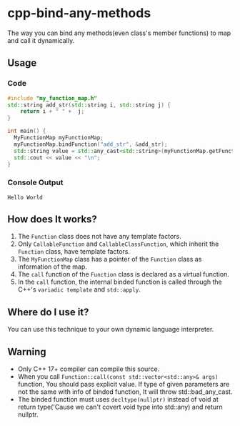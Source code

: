 # cpp-bind-any-methods
The way you can bind any methods(even class's member functions) to map and call it dynamically.

## Usage
### Code
```cpp
#include "my_function_map.h"
std::string add_str(std::string i, std::string j) {
	return i + " " +  j;
}

int main() {
  MyFunctionMap myFunctionMap;
  myFunctionMap.bindFunction("add_str", &add_str);
  std::string value = std::any_cast<std::string>(myFunctionMap.getFunction("add_str")->call({ std::string("Hello"), std::string("World") }));
  std::cout << value << "\n";
}
```
### Console Output
```
Hello World
```

## How does It works?
1. The `Function` class does not have any template factors.
2. Only `CallableFunction` and `CallableClassFunction`, which inherit the `Function` class, have template factors.
3. The `MyFunctionMap` class has a pointer of the `Function` class as information of the map.
4. The `call` function of the `Function` class is declared as a virtual function.
5. In the `call` function, the internal binded function is called through the C++'s `variadic template` and `std::apply`.

## Where do I use it?
You can use this technique to your own dynamic language interpreter.

## Warning
- Only C++ 17+ compiler can compile this source.
- When you call `Function::call(const std::vector<std::any>& args)` function, You should pass explicit value. If type of given parameters are not the same with info of binded function, It will throw std::bad_any_cast.
- The binded function must uses `decltype(nullptr)` instead of void at return type('Cause we can't covert void type into std::any) and return nullptr.
